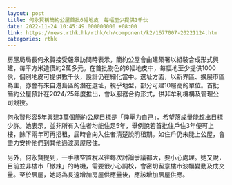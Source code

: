 ```yaml
---
layout: post
title: 何永賢稱簡約公屋首批6幅地皮　每幅至少提供1千伙
date: 2022-11-24 10:45:49.000000000 +08:00
link: https://news.rthk.hk/rthk/ch/component/k2/1677007-20221124.htm
categories: rthk
---
```


房屋局局長何永賢接受報章訪問時表示，簡約公屋會由建築署以組裝合成形式興建，每平方米造價約2萬多元。在首批物色的6幅地皮中，每幅地至少提供1000伙，個別地皮可提供數千伙，設計仍在細化當中。選址方面，以新界區、擴展市區為主，亦會有來自港島區的潛在選址，視乎地型，部分可建10層高的單位。首批簡約公屋預計在2024/25年度推出，會以服務合約形式，供非牟利機構及管理公司競投。

何永賢形容5年興建3萬個簡約公屋目標是「俾壓力自己」，希望落成量能超出目標少許。她表示，並非所有入住者均能住足5年，舉例說若首批住戶住3年便可上樓，餘下兩年可再招租，屆時會向入住者清楚說明租期。如住戶仍未能上公屋，會盡力安排他們到其他過渡房屋居住。

另外，何永賢提到，一手樓空置稅以往每次討論爭議都大，要小心處理。她又說，目前並非樓市「撤辣」的時機，需要很小心調校，會密切留意樓市波幅變動及成交量。至於居屋，她認為長遠增加房屋供應量後，應該增加居屋供應。
